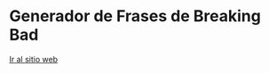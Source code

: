 # Generador de Frases de Breaking Bad

[Ir al sitio web](https://breakingbad-enridev.netlify.app/ "Frases de Breaking Bad")
